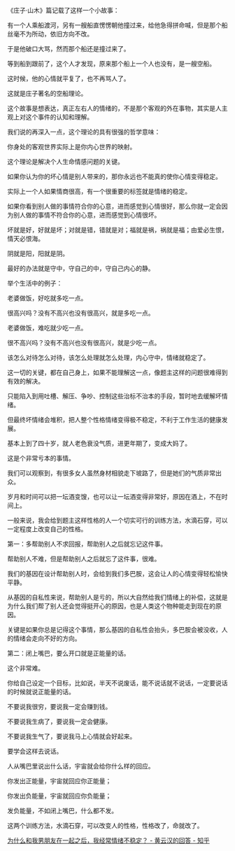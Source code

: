 《庄子·山木》篇记载了这样一个小故事：

有一个人乘船渡河，另有一艘船直愣愣朝他撞过来，给他急得拼命喊，但是那个船丝毫不为所动，依旧方向不改。

于是他破口大骂，然而那个船还是撞过来了。

等到船到跟前了，这个人才发现，原来那个船上一个人也没有，是一艘空船。

这时候，他的心情就平复了，也不再骂人了。

这就是庄子著名的空船理论。

这个故事是想表达，真正左右人的情绪的，不是那个客观的外在事物，其实是人主观上对这个事件的认知和理解。

我们说的再深入一点，这个理论的具有很强的哲学意味：

你身处的客观世界实际上是你内心世界的映射。

这个理论是解决个人生命情感问题的关键。

如果你认为你的坏心情是别人带来的，那你永远也不能真的使你心情变得稳定。

实际上一个人如果情商很高，有一个很重要的标签就是情绪的稳定。

如果你看到别人做的事情符合你的心意，进而感觉到心情很好，那么你就一定会因为别人做的事情不符合你的心意，进而感觉到心情很坏。

坏就是好，好就是坏；对就是错，错就是对；福就是祸，祸就是福；由爱必生恨，情天必恨海。

阴就是阳，阳就是阴。

最好的办法就是守中，守自己的中，守自己内心的静。

举个生活中的例子：

老婆做饭，好吃就多吃一点。

很高兴吗？没有不高兴也没有很高兴，就是多吃一点。

老婆做饭，难吃就少吃一点。

很不高兴吗？没有不高兴也没有很高兴，就是少吃一点。

该怎么对待怎么对待，该怎么处理就怎么处理，内心守中，情绪就稳定了。

这一切的关键，都在自己身上，如果不能理解这一点，像题主这样的问题很难得到有效的解决。

只能陷入到用吐槽、解压、争吵、控制这些治标不治本的手段，暂时地去缓解坏情绪。

但最终坏情绪会堆积，把人整个性格情绪变得极不稳定，不利于工作生活的健康发展。

基本上到了四十岁，就人老色衰没气质，进更年期了，变成大妈了。

这是个非常亏本的事情。

我们可以观察到，有很多女人虽然身材相貌走下坡路了，但是她们的气质非常出众。

岁月和时间可以把一坛酒变馊，也可以让一坛酒变得非常好，原因在酒上，不在时间上。

一般来说，我会给到题主这样性格的人一个切实可行的训练方法，水滴石穿，可以一定程度上改变自己的性格。

第一：多帮助别人不求回报，帮助别人之后就忘记这件事。

帮助别人不难，但是帮助别人之后就忘了这件事，很难。

我们的基因在设计帮助别人时，会给到我们多巴胺，这会让人的心情变得轻松愉快平静。

从基因的自私性来说，帮助别人是亏的，所以大自然给我们情绪上的补偿，这就是为什么我们帮了别人还会觉得挺开心的原因，也是人类这个物种能走到现在的原因。

关键是如果你总是记得这个事情，那么基因的自私性会抬头，多巴胺会被没收，人的情绪会走向不好的方向。

第二：闭上嘴巴，要么开口就是正能量的话。

这个非常难。

你给自己设定一个目标，比如说，半天不说废话，能不说话就不说话，一定要说话的时候就说正能量的话。

不要说我很穷，要说我一定会赚到钱。

不要说我生病了，要说我一定会健康。

不要说我生气了，要说我马上心情就会好起来。

要学会这样去说话。

人从嘴巴里说出什么话，宇宙就会给你什么样的回应。

你发出正能量，宇宙就回应你正能量；

你发出负能量，宇宙就回应你负能量；

发负能量，不如闭上嘴巴，什么都不发。

这两个训练方法，水滴石穿，可以改变人的性格，性格改了，命就改了。

[为什么和我男朋友在一起之后，我经常情绪不稳定？ - 黄云汉的回答 - 知乎](https://www.zhihu.com/question/414088421/answer/3040522422)